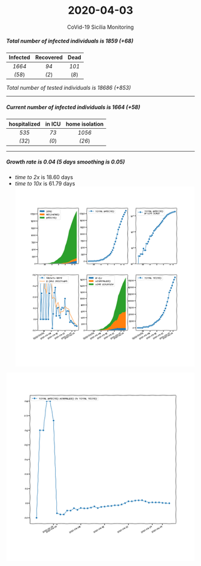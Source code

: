 <div align='center'>

# 2020-04-03
CoVid-19 Sicilia Monitoring
</div>

##### Total number of infected individuals is 1859 (+68)
Infected | Recovered | Dead
:---: | :---: | :---:
*1664* | *94* | *101*
*(58*) | *(2*) | (*8*)

*Total number of tested individuals is 18686 (+853)*
***
##### Current number of infected individuals is 1664 (+58)
hospitalized | in ICU | home isolation
:---: | :---: | :---:
*535* |*73* |*1056*
*(32*) |*(0*) |*(26*)
***
##### Growth rate is 0.04 (5 days smoothing is 0.05)
- *time to 2x* is 18.60 days
- *time to 10x* is 61.79 days
![stats][stats]

![infected_normalized][infected_normalized]

[stats]: stats_Sicilia.png
[infected_normalized]: infected_normalized_Sicilia.png
